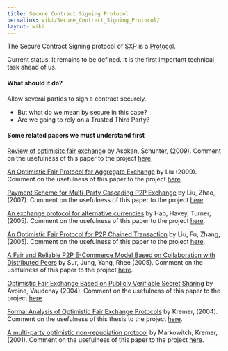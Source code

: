 ```yaml
---
title: Secure Contract Signing Protocol
permalink: wiki/Secure_Contract_Signing_Protocol/
layout: wiki
---
```


The Secure Contract Signing protocol of [SXP](/wiki/Main_Page "wikilink") is a
[Protocol](/wiki/Protocols "wikilink").

Current status: It remains to be defined. It is the first important
technical task ahead of us.

#### What should it do?

Allow several parties to sign a contract securely.

-   But what do we mean by secure in this case?
-   Are we going to rely on a Trusted Third Party?

#### Some related papers we must understand first

[ Review of optimisitc fair
exchange](http://books.google.fr/books?hl=en&lr=&id=DUFqRPNqBrQC&oi=fnd&pg=PA365&dq=%22optimistic+fair%22&ots=HSsEcwYi5v&sig=d4Z6to7fQ06fl-OXlLkQKLIP8Cc#v=onepage&q=%22optimistic%20fair%22&f=false "wikilink")
by Asokan, Schunter, (2009). Comment on the usefulness of this paper to
the project [here](/wiki/AsokanSchunter "wikilink").

[An Optimistic Fair Protocol for Aggregate
Exchange](http://ieeexplore.ieee.org/xpl/freeabs_all.jsp?arnumber=5381051 "wikilink")
by Liu (2009). Comment on the usefulness of this paper to the project
[here](/wiki/Liu "wikilink").

[Payment Scheme for Multi-Party Cascading P2P
Exchange](http://www.springerlink.com/content/408876235155l787/ "wikilink")
by Liu, Zhao, (2007). Comment on the usefulness of this paper to the
project [here](/wiki/LiuZhao "wikilink").

[ An exchange protocol for alternative
currencies](http://ieeexplore.ieee.org/xpl/freeabs_all.jsp?arnumber=1428498 "wikilink")
by Hao, Havey, Turner, (2005). Comment on the usefulness of this paper
to the project [here](/wiki/HaoHaveyTurner "wikilink").

[An Optimistic Fair Protocol for P2P Chained
Transaction](http://www.springerlink.com/content/72552jg5jk322154/ "wikilink")
by Liu, Fu, Zhang, (2005). Comment on the usefulness of this paper to
the project [here](/wiki/LiuFuZhang "wikilink").

[A Fair and Reliable P2P E-Commerce Model Based on Collaboration with
Distributed
Peers](http://www.springerlink.com/content/p3543433t71uh2n6/ "wikilink")
by Sur, Jung, Yang, Rhee (2005). Comment on the usefulness of this paper
to the project [here](/wiki/SurJungYangRhee "wikilink").

[Optimistic Fair Exchange Based on Publicly Verifiable Secret
Sharing](http://www.springerlink.com/content/28b0t21f4e5fhfb9/ "wikilink")
by Avoine, Vaudenay (2004). Comment on the usefulness of this paper to
the project [here](/wiki/AvoineVaudenay "wikilink").

[Formal Analysis of Optimistic Fair Exchange
Protocols](http://citeseerx.ist.psu.edu/viewdoc/download?doi=10.1.1.58.9931&rep=rep1&type=pdf "wikilink")
by Kremer, (2004). Comment on the usefulness of this thesis to the
project [here](/wiki/Kremer "wikilink").

[ A multi-party optimistic non-repudiation
protocol](http://www.springerlink.com/content/beq9v0d41wd7g462/ "wikilink")
by Markowitch, Kremer, (2001). Comment on the usefulness of this paper
to the project [here](/wiki/MarkowitchKremer "wikilink").

